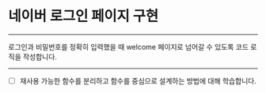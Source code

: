 # 네이버 로그인 페이지 구현

---

로그인과 비밀번호를 정확히 입력했을 때 welcome 페이지로 넘어갈 수 있도록 코드 로직을 작성합니다.


---
- [ ] 재사용 가능한 함수를 분리하고 함수를 중심으로 설계하는 방법에 대해 학습합니다.








